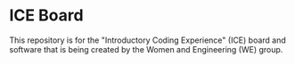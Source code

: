 # ICE Board

This repository is for the "Introductory Coding Experience" (ICE) board and software that is being created by the Women and Engineering (WE) group.
